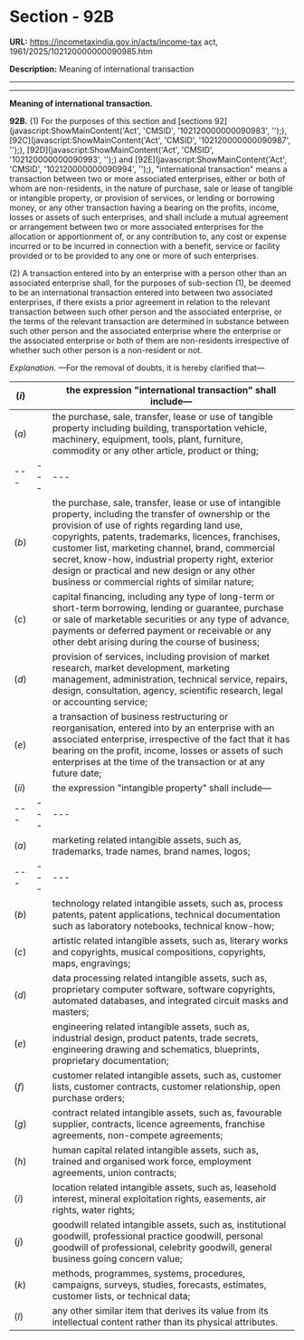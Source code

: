 # Section - 92B

**URL:** https://incometaxindia.gov.in/acts/income-tax act, 1961/2025/102120000000090985.htm

**Description:** Meaning of international transaction

---

****  
  
**Meaning of international transaction.**

**92B.** (1) For the purposes of this section and [sections 92](javascript:ShowMainContent\('Act', 'CMSID', '102120000000090983', ''\);), [92C](javascript:ShowMainContent\('Act', 'CMSID', '102120000000090987', ''\);), [92D](javascript:ShowMainContent\('Act', 'CMSID', '102120000000090993', ''\);) and [92E](javascript:ShowMainContent\('Act', 'CMSID', '102120000000090994', ''\);), "international transaction" means a transaction between two or more associated enterprises, either or both of whom are non-residents, in the nature of purchase, sale or lease of tangible or intangible property, or provision of services, or lending or borrowing money, or any other transaction having a bearing on the profits, income, losses or assets of such enterprises, and shall include a mutual agreement or arrangement between two or more associated enterprises for the allocation or apportionment of, or any contribution to, any cost or expense incurred or to be incurred in connection with a benefit, service or facility provided or to be provided to any one or more of such enterprises.

(2) A transaction entered into by an enterprise with a person other than an associated enterprise shall, for the purposes of sub-section (1), be deemed to be an international transaction entered into between two associated enterprises, if there exists a prior agreement in relation to the relevant transaction between such other person and the associated enterprise, or the terms of the relevant transaction are determined in substance between such other person and the associated enterprise where the enterprise or the associated enterprise or both of them are non-residents irrespective of whether such other person is a non-resident or not.

_Explanation._ —For the removal of doubts, it is hereby clarified that—

(_i_)|  |  the expression "international transaction" shall include—  
---|---|---  
(_a_)|  |  the purchase, sale, transfer, lease or use of tangible property including building, transportation vehicle, machinery, equipment, tools, plant, furniture, commodity or any other article, product or thing;  
---|---|---  
(_b_)|  |  the purchase, sale, transfer, lease or use of intangible property, including the transfer of ownership or the provision of use of rights regarding land use, copyrights, patents, trademarks, licences, franchises, customer list, marketing channel, brand, commercial secret, know-how, industrial property right, exterior design or practical and new design or any other business or commercial rights of similar nature;  
(_c_)|  |  capital financing, including any type of long-term or short-term borrowing, lending or guarantee, purchase or sale of marketable securities or any type of advance, payments or deferred payment or receivable or any other debt arising during the course of business;  
(_d_)|  |  provision of services, including provision of market research, market development, marketing management, administration, technical service, repairs, design, consultation, agency, scientific research, legal or accounting service;  
(_e_)|  |  a transaction of business restructuring or reorganisation, entered into by an enterprise with an associated enterprise, irrespective of the fact that it has bearing on the profit, income, losses or assets of such enterprises at the time of the transaction or at any future date;  
(_ii_)|  |  the expression "intangible property" shall include—  
---|---|---  
(_a_)|  |  marketing related intangible assets, such as, trademarks, trade names, brand names, logos;  
---|---|---  
(_b_)|  |  technology related intangible assets, such as, process patents, patent applications, technical documentation such as laboratory notebooks, technical know-how;  
(_c_)|  |  artistic related intangible assets, such as, literary works and copyrights, musical compositions, copyrights, maps, engravings;  
(_d_)|  |  data processing related intangible assets, such as, proprietary computer software, software copyrights, automated databases, and integrated circuit masks and masters;  
(_e_)|  |  engineering related intangible assets, such as, industrial design, product patents, trade secrets, engineering drawing and schematics, blueprints, proprietary documentation;  
(_f_)|  |  customer related intangible assets, such as, customer lists, customer contracts, customer relationship, open purchase orders;  
(_g_)|  |  contract related intangible assets, such as, favourable supplier, contracts, licence agreements, franchise agreements, non-compete agreements;  
(_h_)|  |  human capital related intangible assets, such as, trained and organised work force, employment agreements, union contracts;  
(_i_)|  |  location related intangible assets, such as, leasehold interest, mineral exploitation rights, easements, air rights, water rights;  
(_j_)|  |  goodwill related intangible assets, such as, institutional goodwill, professional practice goodwill, personal goodwill of professional, celebrity goodwill, general business going concern value;  
(_k_)|  |  methods, programmes, systems, procedures, campaigns, surveys, studies, forecasts, estimates, customer lists, or technical data;  
(_l_)|  |  any other similar item that derives its value from its intellectual content rather than its physical attributes.